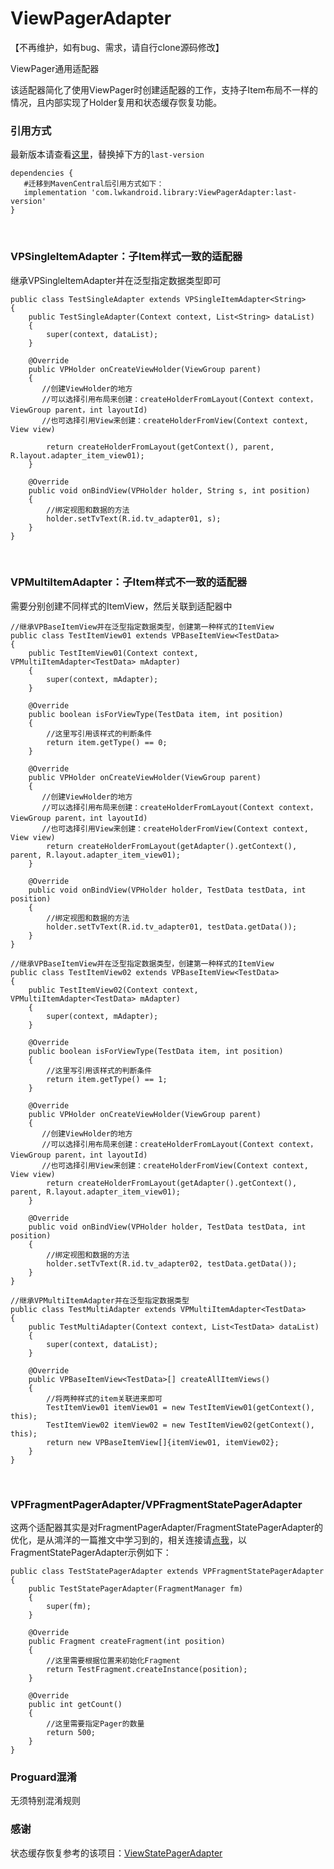 # ViewPagerAdapter
【不再维护，如有bug、需求，请自行clone源码修改】

ViewPager通用适配器
</br>

该适配器简化了使用ViewPager时创建适配器的工作，支持子Item布局不一样的情况，且内部实现了Holder复用和状态缓存恢复功能。

### 引用方式
最新版本请查看[这里](https://github.com/Vanish136/ViewPagerAdapter/releases)，替换掉下方的`last-version`
```
dependencies {
   #迁移到MavenCentral后引用方式如下：
   implementation 'com.lwkandroid.library:ViewPagerAdapter:last-version'
}
```
</br>

### VPSingleItemAdapter：子Item样式一致的适配器

继承VPSingleItemAdapter并在泛型指定数据类型即可
```
public class TestSingleAdapter extends VPSingleItemAdapter<String>
{
    public TestSingleAdapter(Context context, List<String> dataList)
    {
        super(context, dataList);
    }

    @Override
    public VPHolder onCreateViewHolder(ViewGroup parent)
    {
       //创建ViewHolder的地方
       //可以选择引用布局来创建：createHolderFromLayout(Context context，ViewGroup parent，int layoutId)
       //也可选择引用View来创建：createHolderFromView(Context context, View view)
       
        return createHolderFromLayout(getContext(), parent, R.layout.adapter_item_view01);
    }

    @Override
    public void onBindView(VPHolder holder, String s, int position)
    {
        //绑定视图和数据的方法
        holder.setTvText(R.id.tv_adapter01, s);
    }
}
```
</br>

### VPMultiItemAdapter：子Item样式不一致的适配器

需要分别创建不同样式的ItemView，然后关联到适配器中
```
//继承VPBaseItemView并在泛型指定数据类型，创建第一种样式的ItemView
public class TestItemView01 extends VPBaseItemView<TestData>
{
    public TestItemView01(Context context, VPMultiItemAdapter<TestData> mAdapter)
    {
        super(context, mAdapter);
    }

    @Override
    public boolean isForViewType(TestData item, int position)
    {
        //这里写引用该样式的判断条件
        return item.getType() == 0;
    }

    @Override
    public VPHolder onCreateViewHolder(ViewGroup parent)
    {
       //创建ViewHolder的地方
       //可以选择引用布局来创建：createHolderFromLayout(Context context，ViewGroup parent，int layoutId)
       //也可选择引用View来创建：createHolderFromView(Context context, View view)
        return createHolderFromLayout(getAdapter().getContext(), parent, R.layout.adapter_item_view01);
    }

    @Override
    public void onBindView(VPHolder holder, TestData testData, int position)
    {
        //绑定视图和数据的方法
        holder.setTvText(R.id.tv_adapter01, testData.getData());
    }
}

//继承VPBaseItemView并在泛型指定数据类型，创建第一种样式的ItemView
public class TestItemView02 extends VPBaseItemView<TestData>
{
    public TestItemView02(Context context, VPMultiItemAdapter<TestData> mAdapter)
    {
        super(context, mAdapter);
    }

    @Override
    public boolean isForViewType(TestData item, int position)
    {
        //这里写引用该样式的判断条件
        return item.getType() == 1;
    }

    @Override
    public VPHolder onCreateViewHolder(ViewGroup parent)
    {
       //创建ViewHolder的地方
       //可以选择引用布局来创建：createHolderFromLayout(Context context，ViewGroup parent，int layoutId)
       //也可选择引用View来创建：createHolderFromView(Context context, View view)
        return createHolderFromLayout(getAdapter().getContext(), parent, R.layout.adapter_item_view01);
    }

    @Override
    public void onBindView(VPHolder holder, TestData testData, int position)
    {
        //绑定视图和数据的方法
        holder.setTvText(R.id.tv_adapter02, testData.getData());
    }
}

//继承VPMultiItemAdapter并在泛型指定数据类型
public class TestMultiAdapter extends VPMultiItemAdapter<TestData>
{
    public TestMultiAdapter(Context context, List<TestData> dataList)
    {
        super(context, dataList);
    }

    @Override
    public VPBaseItemView<TestData>[] createAllItemViews()
    {
        //将两种样式的item关联进来即可
        TestItemView01 itemView01 = new TestItemView01(getContext(), this);
        TestItemView02 itemView02 = new TestItemView02(getContext(), this);
        return new VPBaseItemView[]{itemView01, itemView02};
    }
}
```
</br>

### VPFragmentPagerAdapter/VPFragmentStatePagerAdapter
这两个适配器其实是对FragmentPagerAdapter/FragmentStatePagerAdapter的优化，是从鴻洋的一篇推文中学习到的，相关连接请[点我](https://mp.weixin.qq.com/s/MOWdbI5IREjQP1Px-WJY1Q)，以FragmentStatePagerAdapter示例如下：
```
public class TestStatePagerAdapter extends VPFragmentStatePagerAdapter
{
    public TestStatePagerAdapter(FragmentManager fm)
    {
        super(fm);
    }

    @Override
    public Fragment createFragment(int position)
    {
        //这里需要根据位置来初始化Fragment
        return TestFragment.createInstance(position);
    }

    @Override
    public int getCount()
    {
        //这里需要指定Pager的数量
        return 500;
    }
}
```

### Proguard混淆
无须特别混淆规则
</br>

### 感谢
 状态缓存恢复参考的该项目：[ViewStatePagerAdapter](https://github.com/NightlyNexus/ViewStatePagerAdapter)

